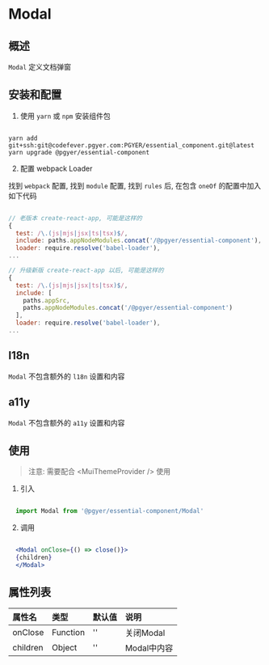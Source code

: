 # Modal

## 概述

`Modal` 定义文档弹窗

## 安装和配置

1. 使用 `yarn` 或 `npm` 安装组件包

```shell

yarn add git+ssh:git@codefever.pgyer.com:PGYER/essential_component.git@latest
yarn upgrade @pgyer/essential-component

```

2. 配置 webpack Loader

找到 `webpack` 配置, 找到 `module` 配置, 找到 `rules` 后, 在包含 `oneOf` 的配置中加入如下代码

```javascript

// 老版本 create-react-app, 可能是这样的
{
  test: /\.(js|mjs|jsx|ts|tsx)$/,
  include: paths.appNodeModules.concat('/@pgyer/essential-component'),
  loader: require.resolve('babel-loader'),
...

// 升级新版 create-react-app 以后, 可能是这样的
{
  test: /\.(js|mjs|jsx|ts|tsx)$/,
  include: [
    paths.appSrc,
    paths.appNodeModules.concat('/@pgyer/essential-component')
  ],
  loader: require.resolve('babel-loader'),
...

```

## l18n

`Modal` 不包含额外的 `l18n` 设置和内容

## a11y

`Modal` 不包含额外的 `a11y` 设置和内容

## 使用

> 注意: 需要配合 &lt;MuiThemeProvider /&gt; 使用

1. 引入

```javascript

  import Modal from '@pgyer/essential-component/Modal'

```

2. 调用

```jsx

  <Modal onClose={() => close()}>
  {children}
  </Modal>

```

## 属性列表

| 属性名 | 类型 | 默认值 | 说明 |
| :---- | :---- | :---- | :---- |
| onClose  | Function | '' | 关闭Modal |
| children  | Object | '' | Modal中内容 |
